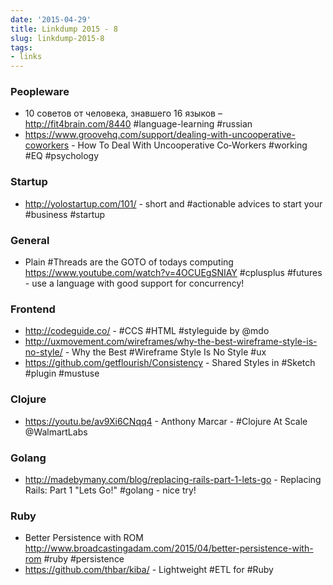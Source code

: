 ```yaml
---
date: '2015-04-29'
title: Linkdump 2015 - 8
slug: linkdump-2015-8
tags:
- links
---
```



### Peopleware
  - 10 советов от человека, знавшего 16 языков – http://fit4brain.com/8440 #language-learning #russian
  - https://www.groovehq.com/support/dealing-with-uncooperative-coworkers - How To Deal With Uncooperative Co‑Workers #working #EQ #psychology


### Startup
  - http://yolostartup.com/101/ - short and #actionable advices to start your #business #startup



### General
  - Plain #Threads are the GOTO of todays computing  https://www.youtube.com/watch?v=4OCUEgSNIAY #cplusplus #futures - use a language with good support for concurrency!

<!--more-->

### Frontend
  - http://codeguide.co/ - #CCS #HTML #styleguide by @mdo
  - http://uxmovement.com/wireframes/why-the-best-wireframe-style-is-no-style/ - Why the Best #Wireframe Style Is No Style #ux
  - https://github.com/getflourish/Consistency - Shared Styles in #Sketch #plugin #mustuse

### Clojure
  - https://youtu.be/av9Xi6CNqq4 - Anthony Marcar - #Clojure At Scale @WalmartLabs



### Golang
  - http://madebymany.com/blog/replacing-rails-part-1-lets-go  - Replacing Rails: Part 1 "Lets Go!" #golang - nice try!


### Ruby
  - Better Persistence with ROM http://www.broadcastingadam.com/2015/04/better-persistence-with-rom #ruby #persistence
  - https://github.com/thbar/kiba/ - Lightweight #ETL for #Ruby
